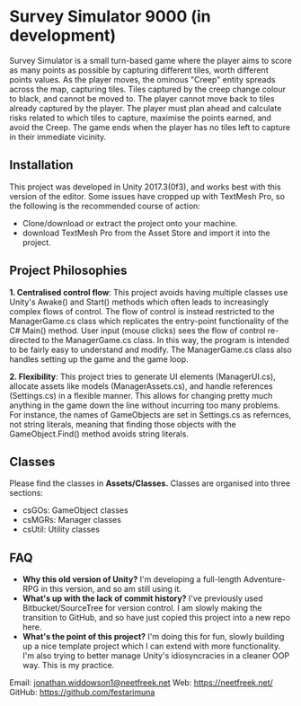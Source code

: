 # Survey Simulator 9000 (in development)

Survey Simulator is a small turn-based game where the player aims to score as many points as possible by capturing different tiles, worth different points values. As the player moves, the ominous "Creep" entity spreads across the map, capturing tiles. Tiles captured by the creep change colour to black, and cannot be moved to. The player cannot move back to tiles already captured by the player.
The player must plan ahead and calculate risks related to which tiles to capture, maximise the points earned, and avoid the Creep. The game ends when the player has no tiles left to capture in their immediate vicinity.

## Installation
This project was developed in Unity 2017.3(0f3), and works best with this version of the editor. Some issues have cropped up with TextMesh Pro, so the following is the recommended course of action:
- Clone/download or extract the project onto your machine.
- download TextMesh Pro from the Asset Store and import it into the project.

## Project Philosophies
**1. Centralised control flow**: This project avoids having multiple classes use Unity's Awake() and Start() methods which often leads to increasingly complex flows of control. The flow of control is instead restricted to the ManagerGame.cs class which replicates the entry-point functionality of the C# Main() method. User input (mouse clicks) sees the flow of control re-directed to the ManagerGame.cs class. In this way, the program is intended to be fairly easy to understand and modify. The ManagerGame.cs class also handles setting up the game and the game loop.

**2. Flexibility**: This project tries to generate UI elements (ManagerUI.cs), allocate assets like models (ManagerAssets.cs), and handle references (Settings.cs) in a flexible manner. This allows for changing pretty much anything in the game down the line without incurring too many problems. For instance, the names of GameObjects are set in Settings.cs as refernces, not string literals, meaning that finding those objects with the GameObject.Find() method avoids string literals.

## Classes
Please find the classes in **Assets/Classes.**
Classes are organised into three sections:
- csGOs: 	GameObject classes
- csMGRs:	Manager classes
- csUtil:	Utility classes

## FAQ
- **Why this old version of Unity?**
I'm developing a full-length Adventure-RPG in this version, and so am still using it.
- **What's up with the lack of commit history?**
I've previously used Bitbucket/SourceTree for version control. I am slowly making the transition to GitHub, and so have just copied this project into a new repo here.
- **What's the point of this project?**
I'm doing this for fun, slowly building up a nice template project which I can extend with more functionality. I'm also trying to better manage Unity's idiosyncracies in a cleaner OOP way. This is my practice.


Email: jonathan.widdowson1@neetfreek.net
Web: https://neetfreek.net/
GitHub: https://github.com/festarimuna